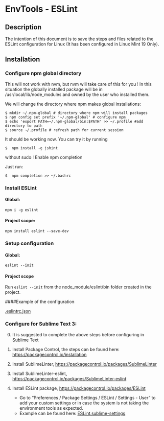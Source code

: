 # EnvTools - ESLint

## Description

The intention of this document is to save the steps and files related to the ESLint configuration for Linux (It has been configured in Linux Mint 19 Only).

## Installation

### Configure npm global directory

This will not work with nvm, but nvm will take care of this for you ! In this situation the globally installed package will be in /usr/local/lib/node_modules and owned by the user who installed them.

We will change the directory where npm makes global installations:

```shell
$ mkdir ~/.npm-global # directory where npm will install packages
$ npm config set prefix '~/.npm-global' # configure npm
$ echo 'export PATH=~/.npm-global/bin:$PATH' >> ~/.profile #add directory to path
$ source ~/.profile # refresh path for current session
```

It should be working now. You can try it by running

```shell
$  npm install -g jshint
```

without sudo !
Enable npm completion

Just run:

```shell
$  npm completion >> ~/.bashrc
```

### Install ESLint

#### Global:

`npm i -g eslint`

#### Project scope:

`npm install eslint --save-dev`

### Setup configuration

#### Global:
`eslint --init`

#### Project scope
Run `eslint --init` from the node_module/eslint/bin folder created in the project.

####Example of the configuration

[.eslintrc.json](.eslintrc.json)

### Configure for Sublime Text 3:

0. It is suggested to complete the above steps before configuring in Sublime Text  

1. Install Package Control, the steps can be found here: https://packagecontrol.io/installation
2. Install SublimeLinter, https://packagecontrol.io/packages/SublimeLinter
3. Install Sublime​Linter-eslint, https://packagecontrol.io/packages/SublimeLinter-eslint
4. <Optional> Install ESLint package, https://packagecontrol.io/packages/ESLint
	* Go to “Preferences / Package Settings / ESLint / Settings - User” to add your custom settings or in case the system is not taking the environment tools as expected.
	* Example can be found here: [ESLint.sublime-settings](ESLint.sublime-settings)